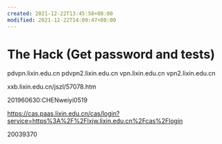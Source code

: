 ```yaml
---
created: 2021-12-22T13:45:58+08:00
modified: 2021-12-22T14:09:47+08:00
---
```


# The Hack (Get password and tests)

pdvpn.lixin.edu.cn
pdvpn2.lixin.edu.cn
vpn.lixin.edu.cn
vpn2.lixin.edu.cn

xxb.lixin.edu.cn/jszl/57078.htm

201960630:CHENweiyi0519

https://cas.paas.lixin.edu.cn/cas/login?service=https%3A%2F%2Flxjw.lixin.edu.cn%2Fcas%2Flogin

20039370

